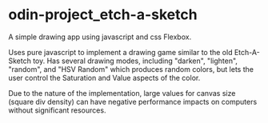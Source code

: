 # odin-project_etch-a-sketch

A simple drawing app using javascript and css Flexbox.

Uses pure javascript to implement a drawing game similar to the old Etch-A-Sketch toy. Has several drawing modes, including "darken", "lighten", "random", and "HSV Random" which produces random colors, but lets the user control the Saturation and Value aspects of the color.

Due to the nature of the implementation, large values for canvas size (square div density) can have negative performance impacts on computers without significant resources.
